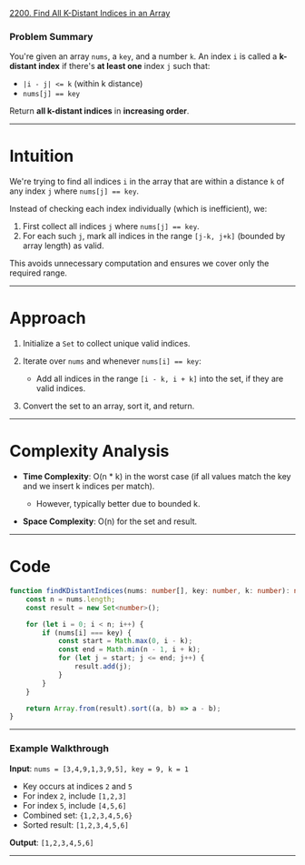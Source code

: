 [2200. Find All K-Distant Indices in an Array](https://leetcode.com/problems/find-all-k-distant-indices-in-an-array/)

### Problem Summary

You're given an array `nums`, a `key`, and a number `k`. An index `i` is called a **k-distant index** if there's **at least one** index `j` such that:

* `|i - j| <= k` (within k distance)
* `nums[j] == key`

Return **all k-distant indices** in **increasing order**.

---

# Intuition

We're trying to find all indices `i` in the array that are within a distance `k` of any index `j` where `nums[j] == key`.

Instead of checking each index individually (which is inefficient), we:

1. First collect all indices `j` where `nums[j] == key`.
2. For each such `j`, mark all indices in the range `[j-k, j+k]` (bounded by array length) as valid.

This avoids unnecessary computation and ensures we cover only the required range.

---

# Approach

1. Initialize a `Set` to collect unique valid indices.
2. Iterate over `nums` and whenever `nums[i] == key`:

   * Add all indices in the range `[i - k, i + k]` into the set, if they are valid indices.
3. Convert the set to an array, sort it, and return.

---

# Complexity Analysis

* **Time Complexity**: O(n \* k) in the worst case (if all values match the key and we insert k indices per match).

  * However, typically better due to bounded k.
* **Space Complexity**: O(n) for the set and result.

---

# Code

```ts
function findKDistantIndices(nums: number[], key: number, k: number): number[] {
    const n = nums.length;
    const result = new Set<number>();

    for (let i = 0; i < n; i++) {
        if (nums[i] === key) {
            const start = Math.max(0, i - k);
            const end = Math.min(n - 1, i + k);
            for (let j = start; j <= end; j++) {
                result.add(j);
            }
        }
    }

    return Array.from(result).sort((a, b) => a - b);
}
```

---

### Example Walkthrough

**Input**: `nums = [3,4,9,1,3,9,5], key = 9, k = 1`

* Key occurs at indices `2` and `5`
* For index `2`, include `[1,2,3]`
* For index `5`, include `[4,5,6]`
* Combined set: `{1,2,3,4,5,6}`
* Sorted result: `[1,2,3,4,5,6]`

**Output**: `[1,2,3,4,5,6]`

---
